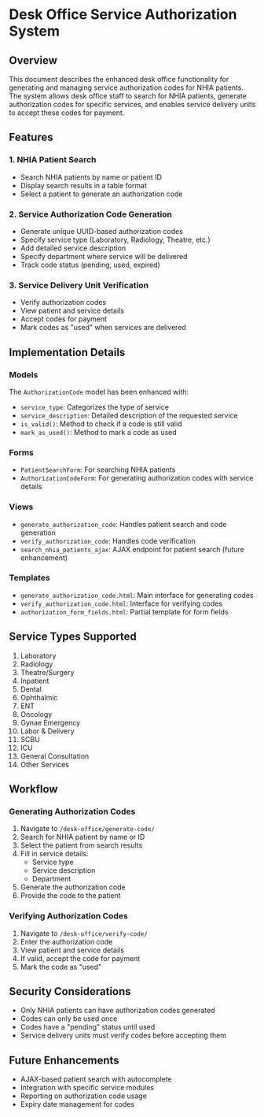 # Desk Office Service Authorization System

## Overview
This document describes the enhanced desk office functionality for generating and managing service authorization codes for NHIA patients. The system allows desk office staff to search for NHIA patients, generate authorization codes for specific services, and enables service delivery units to accept these codes for payment.

## Features

### 1. NHIA Patient Search
- Search NHIA patients by name or patient ID
- Display search results in a table format
- Select a patient to generate an authorization code

### 2. Service Authorization Code Generation
- Generate unique UUID-based authorization codes
- Specify service type (Laboratory, Radiology, Theatre, etc.)
- Add detailed service description
- Specify department where service will be delivered
- Track code status (pending, used, expired)

### 3. Service Delivery Unit Verification
- Verify authorization codes
- View patient and service details
- Accept codes for payment
- Mark codes as "used" when services are delivered

## Implementation Details

### Models
The `AuthorizationCode` model has been enhanced with:
- `service_type`: Categorizes the type of service
- `service_description`: Detailed description of the requested service
- `is_valid()`: Method to check if a code is still valid
- `mark_as_used()`: Method to mark a code as used

### Forms
- `PatientSearchForm`: For searching NHIA patients
- `AuthorizationCodeForm`: For generating authorization codes with service details

### Views
- `generate_authorization_code`: Handles patient search and code generation
- `verify_authorization_code`: Handles code verification
- `search_nhia_patients_ajax`: AJAX endpoint for patient search (future enhancement)

### Templates
- `generate_authorization_code.html`: Main interface for generating codes
- `verify_authorization_code.html`: Interface for verifying codes
- `authorization_form_fields.html`: Partial template for form fields

## Service Types Supported
1. Laboratory
2. Radiology
3. Theatre/Surgery
4. Inpatient
5. Dental
6. Ophthalmic
7. ENT
8. Oncology
9. Gynae Emergency
10. Labor & Delivery
11. SCBU
12. ICU
13. General Consultation
14. Other Services

## Workflow

### Generating Authorization Codes
1. Navigate to `/desk-office/generate-code/`
2. Search for NHIA patient by name or ID
3. Select the patient from search results
4. Fill in service details:
   - Service type
   - Service description
   - Department
5. Generate the authorization code
6. Provide the code to the patient

### Verifying Authorization Codes
1. Navigate to `/desk-office/verify-code/`
2. Enter the authorization code
3. View patient and service details
4. If valid, accept the code for payment
5. Mark the code as "used"

## Security Considerations
- Only NHIA patients can have authorization codes generated
- Codes can only be used once
- Codes have a "pending" status until used
- Service delivery units must verify codes before accepting them

## Future Enhancements
- AJAX-based patient search with autocomplete
- Integration with specific service modules
- Reporting on authorization code usage
- Expiry date management for codes